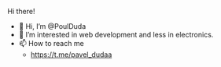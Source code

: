 Hi there!

- 👋 Hi, I’m @PoulDuda
- 👀 I’m interested in web development and less in electronics.
- 📫 How to reach me
    - https://t.me/pavel_dudaa

